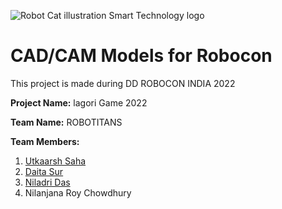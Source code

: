 
![Robot Cat illustration Smart Technology logo](https://user-images.githubusercontent.com/68693240/155540751-bb95b98b-39d2-427c-9cc5-7064256d072a.png)


# CAD/CAM Models for Robocon
This project is made during DD ROBOCON INDIA 2022

**Project Name:** lagori Game 2022

**Team Name:** ROBOTITANS

**Team Members:** 
1. [Utkaarsh Saha](https://github.com/Kishou-Arima)
2. [Daita Sur](https://github.com/daita-sur)
3. [Niladri Das](https://github.com/nil-2)
4. Nilanjana Roy Chowdhury
